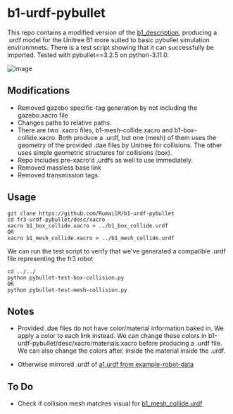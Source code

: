 # b1-urdf-pybullet
This repo contains a modified version of the [b1_description](https://github.com/unitreerobotics/unitree_ros/tree/master/robots/b1_description), producing a .urdf model for the Unitree B1 more suited to basic pybullet simulation environmnets. There is a test script showing that it can successfully be imported. Tested with pybullet==3.2.5 on python-3.11.0.

![image](https://user-images.githubusercontent.com/36772370/206566096-f2bf022b-e105-4dd2-94f3-80392221ca12.png)

## Modifications

 - Removed gazebo specific-tag generation by not including the gazebo.xacro file
 - Changes paths to relative paths.
 - There are two .xacro files, b1-mesh-collide.xacro and b1-box-collide.xacro. Both produce a .urdf, but one (mesh) of them uses the geometry of the provided .dae files by Unitree for collisions. The other uses simple geometric structures for collisions (box).
 - Repo includes pre-xacro'd .urdfs as well to use immediately. 
 - Removed massless base link
 - Removed transmission tags

## Usage

    git clone https://github.com/RumailM/b1-urdf-pybullet
    cd fr3-urdf-pybullet/desc/xacro
    xacro b1_box_collide.xacro > ../b1_box_collide.urdf
    OR
    xacro b1_mesh_collide.xacro > ../b1_mesh_collide.urdf

We can run the test script to verify that we've generated a compatible .urdf file representing the fr3 robot

    cd ../../
    python pybullet-test-box-collision.py
    OR
    python pybullet-test-mesh-collision.py
    

## Notes
 - Provided .dae files do not have color/material information baked in. We apply a color to each link instead. We can change these colors in b1-urdf-pybullet/desc/xacro/materials.xacro before producing a .urdf file. We can also change the colors after, inside the material inside the .urdf.
 
 - Otherwise mirrored .urdf of [a1.urdf from example-robot-data](https://github.com/Gepetto/example-robot-data/blob/master/robots/a1_description/urdf/a1.urdf)


## To Do
 - Check if collision mesh matches visual for [b1_mesh_collide.urdf](https://github.com/RumailM/b1-urdf-pybullet/blob/main/desc/b1_mesh_collide.urdf)
    
